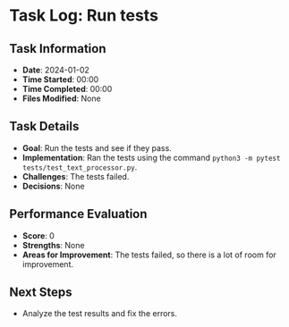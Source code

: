# Task Log: Run tests

## Task Information
- **Date**: 2024-01-02
- **Time Started**: 00:00
- **Time Completed**: 00:00
- **Files Modified**: None

## Task Details
- **Goal**: Run the tests and see if they pass.
- **Implementation**: Ran the tests using the command `python3 -m pytest tests/test_text_processor.py`.
- **Challenges**: The tests failed.
- **Decisions**: None

## Performance Evaluation
- **Score**: 0
- **Strengths**: None
- **Areas for Improvement**: The tests failed, so there is a lot of room for improvement.

## Next Steps
- Analyze the test results and fix the errors.
